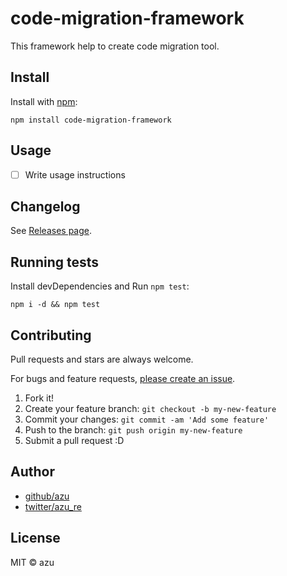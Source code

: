# code-migration-framework

This framework help to create code migration tool.

## Install

Install with [npm](https://www.npmjs.com/):

    npm install code-migration-framework

## Usage

- [ ] Write usage instructions

## Changelog

See [Releases page](https://github.com/azu/code-migration-framework/releases).

## Running tests

Install devDependencies and Run `npm test`:

    npm i -d && npm test

## Contributing

Pull requests and stars are always welcome.

For bugs and feature requests, [please create an issue](https://github.com/azu/code-migration-framework/issues).

1. Fork it!
2. Create your feature branch: `git checkout -b my-new-feature`
3. Commit your changes: `git commit -am 'Add some feature'`
4. Push to the branch: `git push origin my-new-feature`
5. Submit a pull request :D

## Author

- [github/azu](https://github.com/azu)
- [twitter/azu_re](https://twitter.com/azu_re)

## License

MIT © azu
